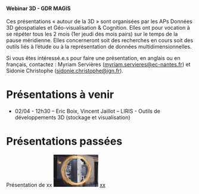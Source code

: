 ####  Webinar 3D - GDR MAGIS
Ces présentations « autour de la 3D » sont organisées par les APs Données 3D géospatiales et Géo-visualisation & Cognition. Elles ont pour vocation à se répéter tous les 2 mois (1er jeudi des mois pairs) sur le temps de la pause méridienne. Elles concerneront soit des recherches en cours soit des outils liés à l’étude ou à la représentation de données multidimensionnelles.

Si vous êtes intéressé.e.s pour faire une présentation, en anglais ou en français, contactez :
Myriam Servières (myriam.servieres@ec-nantes.fr) et Sidonie Christophe (sidonie.christophe@ign.fr).

# Présentations à venir
  * 02/04 - 12h30 – Eric Boix, Vincent Jaillot – LIRIS - Outils de développements 3D (stockage et visualisation)


# Présentations passées
Présentation de xx 
![](20191212_Webinar3D_MAGIS_3DMapsThroughTime_Devaux.png)
[xx](20191212_Webinar3D_MAGIS_3DMapsThroughTime_Devaux.pdf)
